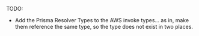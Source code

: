 TODO:

- Add the Prisma Resolver Types to the AWS invoke types... as in, make them reference the same type, so the type does not exist in two places.
